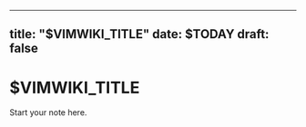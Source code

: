                        
---
title: "$VIMWIKI_TITLE"
date: $TODAY
draft: false
---

# $VIMWIKI_TITLE

Start your note here.
